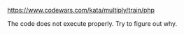 https://www.codewars.com/kata/multiply/train/php

The code does not execute properly. Try to figure out why.

